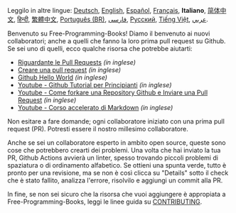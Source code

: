 Leggilo in altre lingue: [Deutsch](HOWTO-de.md), [English](HOWTO.md), [Español](HOWTO-es.md), [Français](HOWTO-fr.md), **Italiano**, [简体中文](HOWTO-zh.md), [हिन्दी](HOWTO-hi.md), [繁體中文](HOWTO-zh_TW.md), [Português (BR)](HOWTO-pt_BR.md), [فارسی](HOWTO-fa_IR.md), [Русский](HOWTO-ru.md), [Tiếng Việt](HOWTO-vi.md), [عربي](HOWTO-ar.md).

Benvenuto su Free-Programming-Books! Diamo il benvenuto ai nuovi collaboratori; anche a quelli che fanno la loro prima pull request su Github. Se sei uno di quelli, ecco qualche risorsa che potrebbe aiutarti:

* [Riguardante le Pull Requests](https://help.github.com/articles/about-pull-requests/) *(in inglese)*
* [Creare una pull request](https://docs.github.com/en/free-pro-team@latest/github/collaborating-with-issues-and-pull-requests/creating-a-pull-request) *(in inglese)*
* [Github Hello World](https://guides.github.com/activities/hello-world/) *(in inglese)*
* [Youtube - Github Tutorial per Principianti](https://www.youtube.com/watch?v=0fKg7e37bQE) *(in inglese)*
* [Youtube - Come forkare una Repository Github e Inviare una Pull Request](https://www.youtube.com/watch?v=G1I3HF4YWEw) *(in inglese)*
* [Youtube - Corso accelerato di Markdown](https://www.youtube.com/watch?v=HUBNt18RFbo) *(in inglese)*


Non esitare a fare domande; ogni collaboratore iniziato con una prima pull request (PR). Potresti essere il nostro millesimo collaboratore.

Anche se sei un collaboratore esperto in ambito open source, queste sono cose che potrebbero crearti dei problemi. Una volta che hai inviato la tua PR, Github Actions avvierà un linter, spesso trovando piccoli problemi di spaziatura o di ordinamento alfabetico. Se ottieni una spunta verde, tutto è pronto per una revisione, ma se non è così clicca su "Details" sotto il check che è stato fallito, analizza l'errore, risolvilo e aggiungi un commit alla PR. 

In fine, se non sei sicuro che la risorsa che vuoi aggiungere è appropiata a Free-Programming-Books, leggi le linee guida su [CONTRIBUTING](CONTRIBUTING-it.md).
